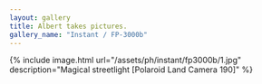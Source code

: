 ```yaml
---
layout: gallery
title: Albert takes pictures.
gallery_name: "Instant / FP-3000b"
---
```



{% include image.html url="/assets/ph/instant/fp3000b/1.jpg" description="Magical streetlight [Polaroid Land Camera 190]" %}